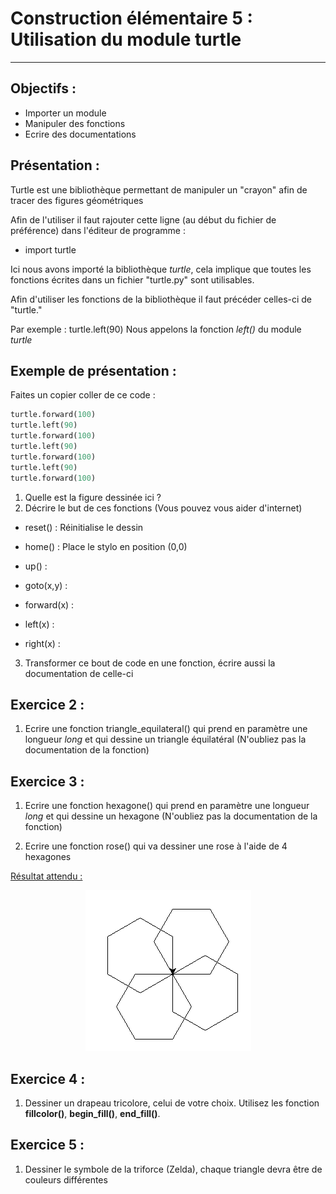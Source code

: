 # Construction élémentaire 5 : Utilisation du module turtle

------

## Objectifs :

- Importer un module 
- Manipuler des fonctions
- Ecrire des documentations

## Présentation :

Turtle est une bibliothèque permettant de manipuler un "crayon" afin de tracer des figures géométriques

Afin de l'utiliser il faut rajouter cette ligne (au début du fichier de préférence) dans l'éditeur de programme :

- import turtle
  

Ici nous avons importé la bibliothèque _turtle_, cela implique que toutes les fonctions écrites dans un fichier "turtle.py" sont utilisables.

Afin d'utiliser les fonctions de la bibliothèque il faut précéder celles-ci de "turtle."

Par exemple : turtle.left(90)  Nous appelons la fonction _left()_ du module _turtle_


## Exemple de présentation :

Faites un copier coller de ce code :

```python
turtle.forward(100)
turtle.left(90)
turtle.forward(100)
turtle.left(90)
turtle.forward(100)
turtle.left(90)
turtle.forward(100)
```
1. Quelle est la figure dessinée ici ?
2. Décrire le but de ces fonctions (Vous pouvez vous aider d'internet)

- reset() : Réinitialise le dessin

- home() : Place le stylo en position (0,0)

- up() :

- goto(x,y) : 

- forward(x) : 

- left(x) : 

- right(x) : 

3. Transformer ce bout de code en une fonction, écrire aussi la documentation de celle-ci 

## Exercice 2 : 

1. Ecrire une fonction triangle_equilateral() qui prend en paramètre une longueur _long_ et qui dessine un triangle équilatéral (N'oubliez pas la documentation de la fonction)

## Exercice 3 : 

1. Ecrire une fonction hexagone() qui prend en paramètre une longueur _long_ et qui dessine un hexagone (N'oubliez pas la documentation de la fonction)

2. Ecrire une fonction rose() qui va dessiner une rose à l'aide de 4 hexagones

<u>Résultat attendu :</u>

<figure style="text-align:center">
<img src="../Images/rose.PNG">
</figure>




## Exercice 4 : 

1. Dessiner un drapeau tricolore, celui de votre choix. Utilisez les fonction **fillcolor()**, **begin_fill()**, **end_fill()**.

## Exercice 5 : 

1. Dessiner le symbole de la triforce (Zelda), chaque triangle devra être de couleurs différentes